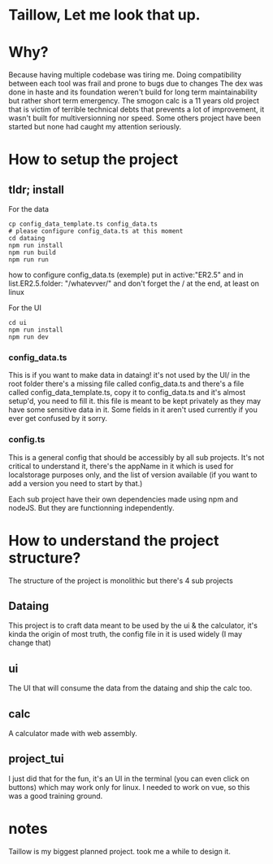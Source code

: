# Taillow, Let me look that up.

# Why?
Because having multiple codebase was tiring me. Doing compatibility between each tool was frail and prone to bugs due to changes
The dex was done in haste and its foundation weren't build for long term maintainability but rather short term emergency.
The smogon calc is a 11 years old project that is victim of terrible technical debts that prevents a lot of improvement, it wasn't built for multiversionning nor speed.
Some others project have been started but none had caught my attention seriously.

# How to setup the project

## tldr; install

For the data
```
cp config_data_template.ts config_data.ts
# please configure config_data.ts at this moment
cd dataing
npm run install
npm run build
npm run run
```

how to configure config_data.ts (exemple)
put in active:"ER2.5" and in list.ER2.5.folder: "/whatevver/" 
and don't forget the / at the end, at least on linux

For the UI
```
cd ui
npm run install
npm run dev
```

### config_data.ts
This is if you want to make data in dataing! it's not used by the UI/
in the root folder there's a missing file called config_data.ts and there's a file called config_data_template.ts, copy it to config_data.ts and it's almost setup'd, you need to fill it. this file is meant to be kept privately as they may have some sensitive data in it.
Some fields in it aren't used currently if you ever get confused by it sorry.

### config.ts
This is a general config that should be accessibly by all sub projects. It's not critical to understand it, 
there's the appName in it which is used for localstorage purposes only, and the list of version available (if you want to add a version
you need to start by that.)


Each sub project have their own dependencies made using npm and nodeJS. But they are functionning independently.

# How to understand the project structure?
The structure of the project is monolithic but there's 4 sub projects

## Dataing
This project is to craft data meant to be used by the ui & the calculator, it's kinda the origin of most truth, the config file in it is used widely (I may change that)

## ui
The UI that will consume the data from the dataing and ship the calc too.

## calc
A calculator made with web assembly.

## project_tui
I just did that for the fun, it's an UI in the terminal (you can even click on buttons) which may work only for linux.
I needed to work on vue, so this was a good training ground.

# notes
Taillow is my biggest planned project. took me a while to design it.

